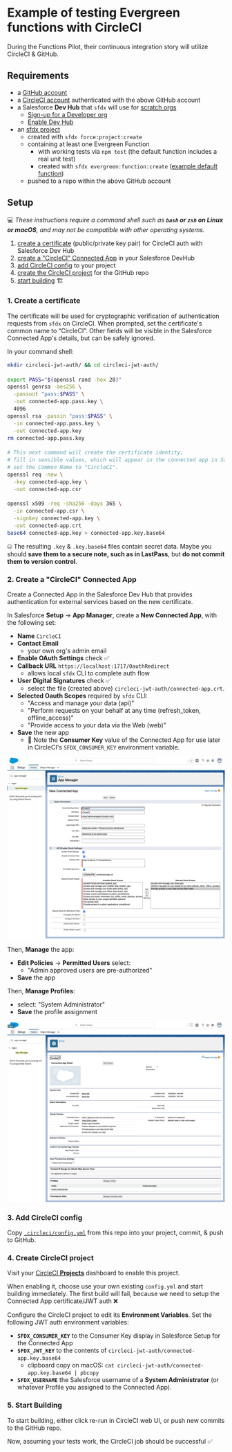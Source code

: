 # Example of testing Evergreen functions with CircleCI

During the Functions Pilot, their continuous integration story will utilize CircleCI & GitHub.


## Requirements

- a [GitHub account](https://github.com/join)
- a [CircleCI account](https://circleci.com/signup/) authenticated with the above GitHub account
- a Salesforce **Dev Hub** that `sfdx` will use for [scratch orgs](https://trailhead.salesforce.com/en/content/learn/modules/sfdx_app_dev/sfdx_app_dev_setup_dx#sfdx_app_dev_setup_dx_scratch_org_def)
  * [Sign-up for a Developer org](https://developer.salesforce.com/signup)
  * [Enable Dev Hub](https://developer.salesforce.com/docs/atlas.en-us.218.0.sfdx_setup.meta/sfdx_setup/sfdx_setup_enable_devhub.htm)
- an [sfdx project](https://developer.salesforce.com/docs/atlas.en-us.sfdx_dev.meta/sfdx_dev/sfdx_dev_ws_create_new.htm)
  * created with `sfdx force:project:create`
  * containing at least one Evergreen Function
    * with working tests via `npm test` (the default function includes a real unit test)
    * created with `sfdx evergreen:function:create` ([example default function](functions/ExampleFunction/))
  * pushed to a repo within the above GitHub account


## Setup

💻 *These instructions require a command shell such as **`bash` or `zsh` on Linux or macOS**, and may not be compatible with other operating systems.*

1. [create a certificate](#1-create-a-certificate) (public/private key pair) for CircleCI auth with Salesforce Dev Hub
1. [create a "CircleCI" Connected App](#2-create-a-circleci-connected-app) in your Salesforce DevHub
1. [add CircleCI config](#3-add-circleci-config) to your project
1. [create the CircleCI project](#4-create-circleci-project) for the GitHub repo
1. [start building](#5-start-building) 🏗


### 1. Create a certificate

The certificate will be used for cryptographic verification of authentication requests from `sfdx` on CircleCI. When prompted, set the certificate's common name to “CircleCI”. Other fields will be visible in the Salesforce Connected App's details, but can be safely ignored.

In your command shell:

```bash
mkdir circleci-jwt-auth/ && cd circleci-jwt-auth/

export PASS="$(openssl rand -hex 20)"
openssl genrsa -aes256 \
  -passout "pass:$PASS" \
  -out connected-app.pass.key \
  4096
openssl rsa -passin "pass:$PASS" \
  -in connected-app.pass.key \
  -out connected-app.key
rm connected-app.pass.key

# This next command will create the certificate identity;
# fill in sensible values, which will appear in the connected app in Salesforce;
# set the Common Name to "CircleCI".
openssl req -new \
  -key connected-app.key \
  -out connected-app.csr

openssl x509 -req -sha256 -days 365 \
  -in connected-app.csr \
  -signkey connected-app.key \
  -out connected-app.crt
base64 connected-app.key > connected-app.key.base64
```

🤐  The resulting `.key` & `.key.base64` files contain secret data. Maybe you should **save them to a secure note, such as in LastPass**, but **do not commit them to version control**.


### 2. Create a "CircleCI" Connected App

Create a Connected App in the Salesforce Dev Hub that provides authentication for external services based on the new certificate.

In Salesforce **Setup** → **App Manager**, create a **New Connected App**, with the following set:

- **Name** `CircleCI`
- **Contact Email**
  - your own org's admin email
- **Enable OAuth Settings** check ✅
- **Callback URL** `https://localhost:1717/OauthRedirect`
  - allows local `sfdx` CLI to complete auth flow
- **User Digital Signatures** check ✅
  - select the file (created above) `circleci-jwt-auth/connected-app.crt`.
- **Selected Oauth Scopes** required by `sfdx` CLI:
  - "Access and manage your data (api)"
  - "Perform requests on your behalf at any time (refresh_token, offline_access)"
  - "Provide access to your data via the Web (web)"
- **Save** the new app
  - 📝  Note the **Consumer Key** value of the Connected App for use later in CircleCI's `SFDX_CONSUMER_KEY` environment variable.

![Screenshot of new Connected App](doc/images/basic-information.png)

Then, **Manage** the app:

- **Edit Policies** → **Permitted Users** select:
  - "Admin approved users are pre-authorized"
- **Save** the app 

Then, **Manage Profiles**:
 
- select: "System Administrator"
- **Save** the profile assignment 

![Screenshot of manage Connected App](doc/images/connected-app.png)


### 3. Add CircleCI config

Copy [`.circleci/config.yml`](.circleci/config.yml) from this repo into your project, commit, & push to GitHub.


### 4. Create CircleCI project

Visit your [CircleCI **Projects**](https://app.circleci.com/projects/) dashboard to enable this project.

When enabling it, choose use your own existing `config.yml` and start building immediately. The first build will fail, because we need to setup the Connected App certificate/JWT auth ❌

Configure the CircleCI project to edit its **Environment Variables**. Set the following JWT auth environment variables:

  - **`SFDX_CONSUMER_KEY`** to the Consumer Key display in Salesforce Setup for the Connected App
  - **`SFDX_JWT_KEY`** to the contents of `circleci-jwt-auth/connected-app.key.base64`
    - clipboard copy on macOS: `cat circleci-jwt-auth/connected-app.key.base64 | pbcopy`
  - **`SFDX_USERNAME`** the Salesforce username of a **System Administrator** (or whatever Profile you assigned to the Connected App).


### 5. Start Building

To start building, either click re-run in CircleCI web UI, or push new commits to the GitHub repo.

Now, assuming your tests work, the CircleCI job should be successful ✅

